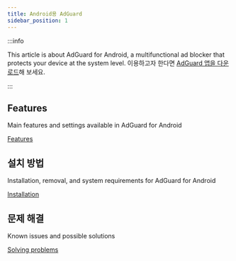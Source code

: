 ```yaml
---
title: Android용 AdGuard
sidebar_position: 1
---
```


:::info

This article is about AdGuard for Android, a multifunctional ad blocker that protects your device at the system level. 이용하고자 한다면 [AdGuard 앱을 다운로드](https://agrd.io/download-kb-adblock)해 보세요.

:::

## Features

Main features and settings available in AdGuard for Android

[Features](/adguard-for-android/features/features.md)

## 설치 방법

Installation, removal, and system requirements for AdGuard for Android

[Installation](/adguard-for-android/installation.md)

## 문제 해결

Known issues and possible solutions

[Solving problems](/adguard-for-android/solving-problems/solving-problems.md)
